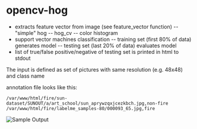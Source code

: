 
# opencv-hog

- extracts feature vector from image (see feature_vector function)
-- "simple" hog
-- hog_cv
-- color histogram
- support vector machines classification
-- training set (first 80% of data) generates model
-- testing set (last 20% of data) evaluates model
- list of true/false positive/negative of testing set is printed in html to stdout

The input is defined as set of pictures with same resolution (e.g. 48x48) and class name

annotation file looks like this:
```
/var/www/html/fire/sun-dataset/SUNOUT/a/art_school/sun_aprywzqxjcezkbch.jpg,non-fire
/var/www/html/fire/labelme_samples-80/000093_65.jpg,fire
```
![Sample Output](https://git.fit.vutbr.cz/imlich/opencv-hog/raw/master/sample_output.jpg)

